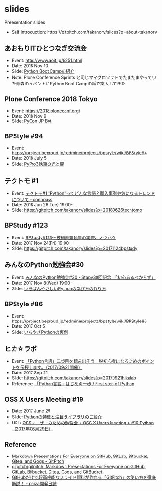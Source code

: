 # slides

Preesentation slides

* Self introduction: https://gitpitch.com/takanory/slides?p=about-takanory

## あおもりITひとつなぎ交流会

* Event: http://www.aoit.jp/9251.html
* Date: 2018 Nov 10
* Slide: [Python Boot Campの紹介](https://gitpitch.com/takanory/slides?p=20181110aoit)
* Note: Plone Conference Sprints と同じマイクロソフトでたまたまやっていた青森のイベントにPython Boot Campの話で突入してきた

## Plone Conference 2018 Tokyo

* Event: https://2018.ploneconf.org/
* Date: 2018 Nov 9
* Slide: [PyCon JP Bot](https://gitpitch.com/takanory/slides?p=20181109ploneconf)

## BPStyle #94

* Event: https://project.beproud.jp/redmine/projects/bpstyle/wiki/BPStyle94
* Date: 2018 July 5
* Slide: [PyPro3執筆の光と闇](https://gitpitch.com/takanory/slides?p=20180705bpstyle)

## テクトモ #1

* Event: [テクトモ#1 "Python"ってどんな言語？導入事例や気になるトレンドについて - connpass](https://techtomo.connpass.com/event/89475/)
* Date: 2018 Jun 26(Tue) 19:00-
* Slide: https://gitpitch.com/takanory/slides?p=20180626techtomo

## BPStudy #123

* Event: [BPStudy#123〜技術書籍執筆の実際、ノウハウ](https://bpstudy.connpass.com/event/68500/)
* Date: 2017 Nov 24(Fri) 19:00-
* Slide: https://gitpitch.com/takanory/slides?p=20171124bpstudy

## みんなのPython勉強会#30

* Event: [みんなのPython勉強会#30 - Stapy30回記念：「初心忘るべからず」](https://startpython.connpass.com/event/65231/)
* Date: 2017 Nov 8(Wed) 19:00-
* Slide: [いちばんやさしいPythonの学び方の作り方](https://gitpitch.com/takanory/slides?p=20171108stapy)

## BPStyle #86

* Event: https://project.beproud.jp/redmine/projects/bpstyle/wiki/BPStyle86
* Date: 2017 Oct 5
* Slide: [いちやさPythonの裏側](https://gitpitch.com/takanory/slides?p=20171005bpstyle)

## ヒカ☆ラボ

* Event: [「Python言語」二歩目を踏み出そう！脱初心者になるためのポイントを伝授します。（2017/09/21開催）](https://career.levtech.jp/hikalab/event/detail/130/ "「Python言語」二歩目を踏み出そう！脱初心者になるためのポイントを伝授します。（2017/09/21開催）")
* Date: 2017 Sep 21
* Slide: https://gitpitch.com/takanory/slides?p=20170921hikalab
* Reference: [「Python言語」はじめの一歩 / First step of Python](https://www.slideshare.net/takanory/python-first-step-of-python "「Python言語」はじめの一歩 / First step of Python")

## OSS X Users Meeting #19

* Date: 2017 June 29
* Slide: [Pythonの特徴と注目ライブラリのご紹介](https://gitpitch.com/takanory/slides?p=20170629ossx)
* URL: [OSSユーザーのための勉強会 < OSS X Users Meeting > #19 Python（2017年06月29日）](https://www.scsk.jp/event/2017/20170629_2.html)

## Reference

* [Markdown Presentations For Everyone on GitHub, GitLab, Bitbucket, Gitea, and Gogs - GitPitch](https://gitpitch.com/ "Markdown Presentations For Everyone on GitHub, GitLab, Bitbucket, Gitea, and Gogs - GitPitch")
* [gitpitch/gitpitch: Markdown Presentations For Everyone on GitHub, GitLab, Bitbucket, Gitea, Gogs, and GitBucket.](https://github.com/gitpitch/gitpitch "gitpitch/gitpitch: Markdown Presentations For Everyone on GitHub, GitLab, Bitbucket, Gitea, Gogs, and GitBucket.")
* [GitHubだけで超高機能なスライド資料が作れる「GitPitch」の使い方を徹底解説！ - paiza開発日誌](http://paiza.hatenablog.com/entry/2017/06/22/GitHub%E3%81%A0%E3%81%91%E3%81%A7%E8%B6%85%E9%AB%98%E6%A9%9F%E8%83%BD%E3%81%AA%E3%82%B9%E3%83%A9%E3%82%A4%E3%83%89%E8%B3%87%E6%96%99%E3%81%8C%E4%BD%9C%E3%82%8C%E3%82%8B%E3%80%8CGitPitch%E3%80%8D%E3%81%AE "GitHubだけで超高機能なスライド資料が作れる「GitPitch」の使い方を徹底解説！ - paiza開発日誌")
